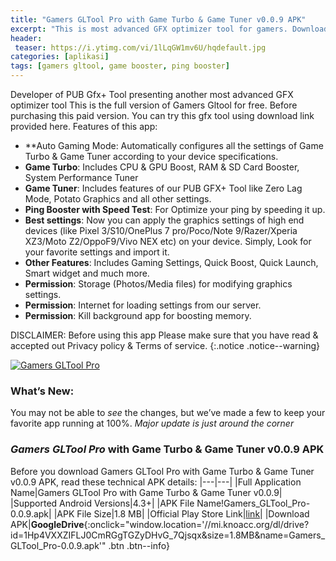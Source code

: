 ```yaml
---
title: "Gamers GLTool Pro with Game Turbo & Game Tuner v0.0.9 APK"
excerpt: "This is most advanced GFX optimizer tool for gamers. Download latest version Gamers GLTool Pro with Game Turbo & Game Tuner v0.0.9"
header:
 teaser: https://i.ytimg.com/vi/1lLqGW1mv6U/hqdefault.jpg
categories: [aplikasi]
tags: [gamers gltool, game booster, ping booster]
---
```

Developer of PUB Gfx+ Tool presenting another most advanced GFX optimizer tool
This is the full version of Gamers Gltool for free. Before purchasing this paid version. You can try this gfx tool using download link provided here.
Features of this app:

- **Auto Gaming Mode: Automatically configures all the settings of Game Turbo & Game Tuner according to your device specifications.
- **Game Turbo**: Includes CPU & GPU Boost, RAM & SD Card Booster, System Performance Tuner
- **Game Tuner**: Includes features of our PUB GFX+ Tool like Zero Lag Mode, Potato Graphics and all other settings.
- **Ping Booster with Speed Test**: For Optimize your ping by speeding it up.
- **Best settings**: Now you can apply the graphics settings of high end devices (like Pixel 3/S10/OnePlus 7 pro/Poco/Note 9/Razer/Xperia XZ3/Moto Z2/OppoF9/Vivo NEX etc) on your device. Simply, Look for your favorite settings and import it.
- **Other Features**: Includes Gaming Settings, Quick Boost, Quick Launch, Smart widget and much more.
- **Permission**: Storage (Photos/Media files) for modifying graphics settings.
- **Permission**: Internet for loading settings from our server.
- **Permission**: Kill background app for boosting memory.

DISCLAIMER: Before using this app Please make sure that you have read & accepted out Privacy policy & Terms of service.
{:.notice .notice--warning}

[![Gamers GLTool Pro](https://i.ytimg.com/vi/1lLqGW1mv6U/hqdefault.jpg)](https://i.ytimg.com/vi/1lLqGW1mv6U/hqdefault.jpg)

### What’s New:

You may not be able to *see* the changes, but we’ve made a few to keep your favorite app running at 100%.
*Major update is just around the corner*

### *Gamers GLTool Pro* with Game Turbo & Game Tuner v0.0.9 APK

Before you download Gamers GLTool Pro with Game Turbo & Game Tuner v0.0.9 APK, read these technical APK details:
|---|---|
|Full Application Name|Gamers GLTool Pro with Game Turbo & Game Tuner v0.0.9|
|Supported Android Versions|4.3+|
|APK File Name!Gamers_GLTool_Pro-0.0.9.apk|
|APK File Size|1.8 MB|
|Official Play Store Link|[link](https://play.google.com/store/apps/details?id=inc.trilokia.gfxtool)|
|Download APK|**GoogleDrive**{:onclick="window.location='//mi.knoacc.org/dl/drive?id=1Hp4VXXZIFLJ0CmRGgTGZyDHvG_7Qjsqx&size=1.8MB&name=Gamers_GLTool_Pro-0.0.9.apk'" .btn .btn--info}

